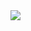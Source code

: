 <img src="https://media.istockphoto.com/vectors/girl-procrastinating-on-the-bed-mess-at-home-comic-style-image-top-vector-id1128393332"/>
